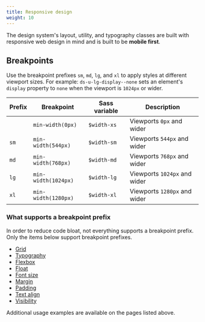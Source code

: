```yaml
---
title: Responsive design
weight: 10
---
```


The design system's layout, utility, and typography classes are built with responsive web design in mind and is built to be **mobile first**.

## Breakpoints

Use the breakpoint prefixes `sm`, `md`, `lg`, and `xl` to apply styles at different viewport sizes. For example: `ds-u-lg-display--none` sets an element's `display` property to `none` when the viewport is `1024px` or wider.

| Prefix | Breakpoint          | Sass variable | Description                  |
| ------ | ------------------- | ------------- | ---------------------------- |
|        | `min-width(0px)`    | `$width-xs`   | Viewports `0px` and wider    |
| `sm`   | `min-width(544px)`  | `$width-sm`   | Viewports `544px` and wider  |
| `md`   | `min-width(768px)`  | `$width-md`   | Viewports `768px` and wider  |
| `lg`   | `min-width(1024px)` | `$width-lg`   | Viewports `1024px` and wider |
| `xl`   | `min-width(1280px)` | `$width-xl`   | Viewports `1280px` and wider |

### What supports a breakpoint prefix

In order to reduce code bloat, not everything supports a breakpoint prefix. Only the items below support breakpoint prefixes.

- [Grid]({{root}}/styles/grid/#styles.grid.responsive)
- [Typography]({{root}}/styles/typography#style.typography.responsive)
- [Flexbox]({{root}}/utilities/flexbox#utilities.flexbox.responsive)
- [Float]({{root}}/utilities/float#utilities.float.responsive)
- [Font size]({{root}}/utilities/font-size#utilities.font-size.responsive)
- [Margin]({{root}}/utilities/margin#utilities.margin.responsive)
- [Padding]({{root}}/utilities/padding#utilities.padding.responsive)
- [Text align]({{root}}/utilities/text-align#utilities.text-align.responsive)
- [Visibility]({{root}}/utilities/display-visibility#utilities.display-visibility.responsive)

Additional usage examples are available on the pages listed above.
